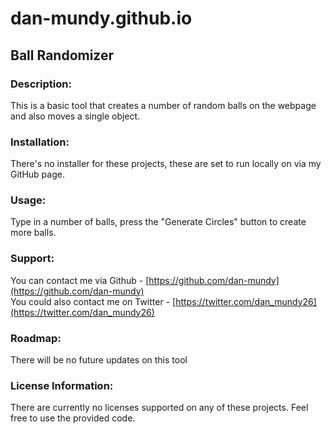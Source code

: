 # dan-mundy.github.io
## Ball Randomizer  
### Description:  
This is a basic tool that creates a number of random balls on the webpage and also moves a single object.  

### Installation:
There's no installer for these projects, these are set to run locally on via my GitHub page.  

### Usage:  
Type in a number of balls, press the "Generate Circles" button to create more balls.

### Support:
You can contact me via Github - [https://github.com/dan-mundy](https://github.com/dan-mundy)  
You could also contact me on Twitter - [https://twitter.com/dan_mundy26](https://twitter.com/dan_mundy26)  

### Roadmap:
There will be no future updates on this tool

### License Information:
There are currently no licenses supported on any of these projects. Feel free to use the provided code.  
